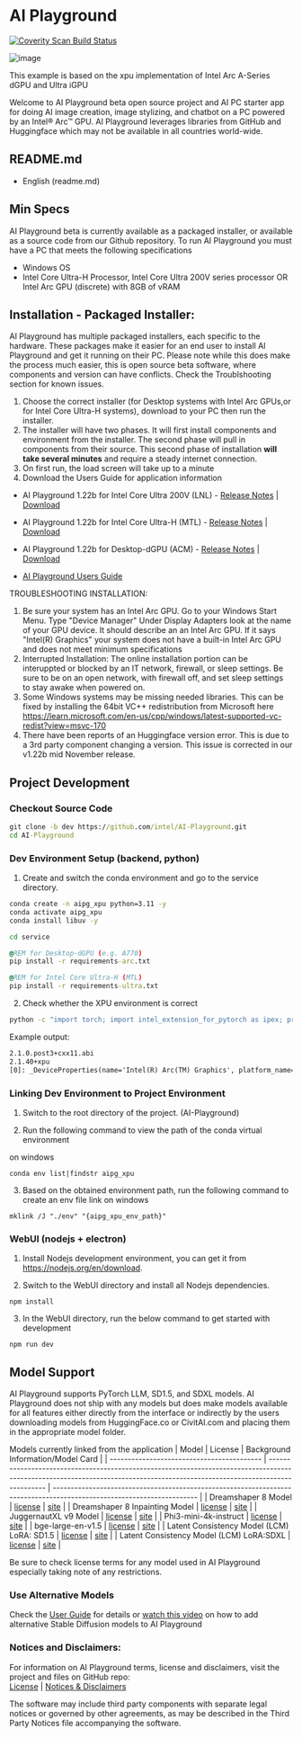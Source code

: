 # AI Playground

<a href="https://scan.coverity.com/projects/ai-playground">
  <img alt="Coverity Scan Build Status"
       src="https://scan.coverity.com/projects/30694/badge.svg"/>
</a>

![image](https://github.com/user-attachments/assets/66086f2c-216e-4a79-8ff9-01e04db7e71d)

This example is based on the xpu implementation of Intel Arc A-Series dGPU and Ultra iGPU

Welcome to AI Playground beta open source project and AI PC starter app for doing AI image creation, image stylizing, and chatbot on a PC powered by an Intel® Arc™ GPU.  AI Playground leverages libraries from GitHub and Huggingface which may not be available in all countries world-wide.

## README.md
- English (readme.md)

## Min Specs
AI Playground beta is currently available as a packaged installer, or available as a source code from our Github repository.  To run AI Playground you must have a PC that meets the following specifications

*	Windows OS
*	Intel Core Ultra-H Processor, Intel Core Ultra 200V series processor OR Intel Arc GPU (discrete) with 8GB of vRAM

## Installation - Packaged Installer: 
AI Playground has multiple packaged installers, each specific to the hardware. These packages make it easier for an end user to install AI Playground and get it running on their PC. Please note while this does make the process much easier, this is open source beta software, where components and version can have conflicts. Check the Troublshooting section for known issues.
1. Choose the correct installer (for Desktop systems with Intel Arc GPUs,or for Intel Core Ultra-H systems), download to your PC then run the installer.
2. The installer will have two phases.  It will first install components and environment from the installer. The second phase will pull in components from their source. </b >
This second phase of installation **will take several minutes** and require a steady internet connection.
3. On first run, the load screen will take up to a minute
4. Download the Users Guide for application information

*	AI Playground 1.22b for Intel Core Ultra 200V (LNL) - [Release Notes](https://github.com/intel/AI-Playground/releases/tag/v1.22beta) | [Download](https://github.com/intel/AI-Playground/releases/download/v1.22beta/AI.Playground-v1.22b-core-ultra2_LNL.exe)

*	AI Playground 1.22b for Intel Core Ultra-H (MTL) - [Release Notes](https://github.com/intel/AI-Playground/releases/tag/v1.22beta) | [Download](https://github.com/intel/AI-Playground/releases/download/v1.22beta/AI.Playground-v1.22b-core_ultra1_MTL-H.exe) 

*	AI Playground 1.22b for Desktop-dGPU (ACM) - [Release Notes](https://github.com/intel/AI-Playground/releases/tag/v1.22beta) | [Download](https://github.com/intel/AI-Playground/releases/download/v1.22beta/AI.Playground-1.22.1beta-Arc-dGPU_ACM.exe) 

*	[AI Playground Users Guide](https://github.com/intel/ai-playground/blob/main/AI%20Playground%20Users%20Guide.pdf)

TROUBLESHOOTING INSTALLATION: 
1. Be sure your system has an Intel Arc GPU. Go to your Windows Start Menu. Type "Device Manager"  Under Display Adapters look at the name of your GPU device. It should describe an an Intel Arc GPU. If it says "Intel(R) Graphics" your system does not have a built-in Intel Arc GPU and does not meet minimum specifications
2. Interrupted Installation: The online installation portion can be interuppted or blocked by an IT network, firewall, or sleep settings.  Be sure to be on an open network, with firewall off, and set sleep settings to stay awake when powered on.
3. Some Windows systems may be missing needed libraries. This can be fixed by installing the 64bit VC++ redistribution from Microsoft here https://learn.microsoft.com/en-us/cpp/windows/latest-supported-vc-redist?view=msvc-170
4. There have been reports of an Huggingface version error. This is due to a 3rd party component changing a version. This issue is corrected in our v1.22b mid November release.  

## Project Development
### Checkout Source Code

```cmd
git clone -b dev https://github.com/intel/AI-Playground.git
cd AI-Playground
```

### Dev Environment Setup (backend, python)

1. Create and switch the conda environment and go to the service directory.

```cmd
conda create -n aipg_xpu python=3.11 -y
conda activate aipg_xpu
conda install libuv -y

cd service

@REM for Desktop-dGPU (e.g. A770)
pip install -r requirements-arc.txt

@REM for Intel Core Ultra-H (MTL)
pip install -r requirements-ultra.txt
```

2. Check whether the XPU environment is correct

```cmd
python -c "import torch; import intel_extension_for_pytorch as ipex; print(torch.__version__); print(ipex.__version__); [print(f'[{i}]: {torch.xpu.get_device_properties(i)}') for i in range(torch.xpu.device_count())];"
```

Example output:

```txt
2.1.0.post3+cxx11.abi
2.1.40+xpu
[0]: _DeviceProperties(name='Intel(R) Arc(TM) Graphics', platform_name='Intel(R) Level-Zero', dev_type='gpu', driver_version='1.3.29283', has_fp64=1, total_memory=14765MB, max_compute_units=112, gpu_eu_count=112)
```


### Linking Dev Environment to Project Environment

1. Switch to the root directory of the project. (AI-Playground)

2. Run the following command to view the path of the conda virtual environment

on windows
```
conda env list|findstr aipg_xpu
```

3. Based on the obtained environment path, run the following command to create an env file link
on windows
```
mklink /J "./env" "{aipg_xpu_env_path}"
```

### WebUI (nodejs + electron)

1. Install Nodejs development environment, you can get it from https://nodejs.org/en/download.

2. Switch to the WebUI directory and install all Nodejs dependencies. 
```
npm install
```

3. In the WebUI directory, run the below command to get started with development
```
npm run dev
```

## Model Support
AI Playground supports PyTorch LLM, SD1.5, and SDXL models. AI Playground does not ship with any models but does make  models available for all features either directly from the interface or indirectly by the users downloading models from HuggingFace.co or CivitAI.com and placing them in the appropriate model folder. 

Models currently linked from the application 
| Model                                      | License                                                                                                                                                                      | Background Information/Model Card                                                                                      |
| ------------------------------------------ | ---------------------------------------------------------------------------------------------------------------------------------------------------------------------------- | ---------------------------------------------------------------------------------------------------------------------- |
| Dreamshaper 8 Model                        | [license](https://huggingface.co/spaces/CompVis/stable-diffusion-license)                                             | [site](https://huggingface.co/Lykon/dreamshaper-8)                               |
| Dreamshaper 8 Inpainting Model             | [license](https://huggingface.co/spaces/CompVis/stable-diffusion-license)                                             | [site](https://huggingface.co/Lykon/dreamshaper-8-inpainting)         |
| JuggernautXL v9 Model                      | [license](https://huggingface.co/spaces/CompVis/stable-diffusion-license)                                             | [site](https://huggingface.co/RunDiffusion/Juggernaut-XL-v9)           |
| Phi3-mini-4k-instruct                      | [license](https://huggingface.co/microsoft/Phi-3-mini-4k-instruct/resolve/main/LICENSE)                 | [site](https://huggingface.co/microsoft/Phi-3-mini-4k-instruct)     |
| bge-large-en-v1.5                          | [license](https://huggingface.co/datasets/choosealicense/licenses/blob/main/markdown/mit.md)                 | [site](https://huggingface.co/BAAI/bge-large-en-v1.5)                         |
| Latent Consistency Model (LCM) LoRA: SD1.5 | [license](https://huggingface.co/stabilityai/stable-diffusion-xl-base-1.0/blob/main/LICENSE.md) | [site](https://huggingface.co/latent-consistency/lcm-lora-sdv1-5) |
| Latent Consistency Model (LCM) LoRA:SDXL   | [license](https://huggingface.co/stabilityai/stable-diffusion-xl-base-1.0/blob/main/LICENSE.md) | [site](https://huggingface.co/latent-consistency/lcm-lora-sdxl)     |

Be sure to check license terms for any model used in AI Playground especially taking note of any restrictions.

### Use Alternative Models
Check the [User Guide](https://github.com/intel/ai-playground/blob/main/AI%20Playground%20Users%20Guide.pdf) for details or [watch this video](https://www.youtube.com/watch?v=1FXrk9Xcx2g) on how to add alternative Stable Diffusion models to AI Playground

### Notices and Disclaimers: 
For information on AI Playground terms, license and disclaimers, visit the project and files on GitHub repo:</br >
[License](https://github.com/intel/ai-playground/blob/main/LICENSE) | [Notices & Disclaimers](https://github.com/intel/ai-playground/blob/main/notices-disclaimers.md)

The software may include third party components with separate legal notices or governed by other agreements, as may be described in the Third Party Notices file accompanying the software.

